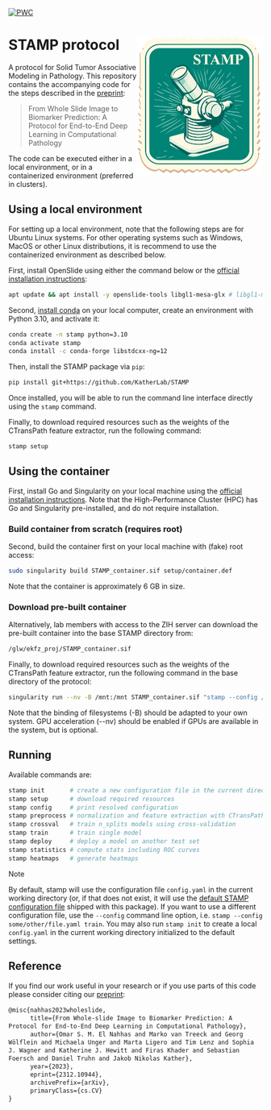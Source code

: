 [![PWC](https://img.shields.io/endpoint.svg?url=https://paperswithcode.com/badge/from-whole-slide-image-to-biomarker/classification-on-tcga)](https://paperswithcode.com/sota/classification-on-tcga?p=from-whole-slide-image-to-biomarker)

# STAMP protocol <img src="docs/STAMP_logo.svg" width="250px" align="right" />
A protocol for Solid Tumor Associative Modeling in Pathology. This repository contains the accompanying code for the steps described in the [preprint](https://arxiv.org/abs/2312.10944v1): 

>From Whole Slide Image to Biomarker Prediction: A Protocol for End-to-End Deep Learning in Computational Pathology 

The code can be executed either in a local environment, or in a containerized environment (preferred in clusters).

## Using a local environment
For setting up a local environment, note that the following steps are for Ubuntu Linux systems. For other operating systems such as Windows, MacOS or other Linux distributions, it is recommend to use the containerized environment as described below.

First, install OpenSlide using either the command below or the [official installation instructions](https://openslide.org/download/#distribution-packages):
```bash
apt update && apt install -y openslide-tools libgl1-mesa-glx # libgl1-mesa-glx is needed for OpenCV
```

Second, [install conda](https://conda.io/projects/conda/en/latest/user-guide/install/index.html) on your local computer, create an environment with Python 3.10, and activate it:

```bash
conda create -n stamp python=3.10
conda activate stamp
conda install -c conda-forge libstdcxx-ng=12
```

Then, install the STAMP package via `pip`:
```bash
pip install git+https://github.com/KatherLab/STAMP
```

Once installed, you will be able to run the command line interface directly using the `stamp` command.

Finally, to download required resources such as the weights of the CTransPath feature extractor, run the following command:
```bash
stamp setup
```

## Using the container
First, install Go and Singularity on your local machine using the [official installation instructions](https://docs.sylabs.io/guides/3.0/user-guide/installation.html). Note that the High-Performance Cluster (HPC) has Go and Singularity pre-installed, and do not require installation.

### Build container from scratch (requires root)
Second, build the container first on your local machine with (fake) root access:
```bash
sudo singularity build STAMP_container.sif setup/container.def
```
Note that the container is approximately 6 GB in size.

### Download pre-built container
Alternatively, lab members with access to the ZIH server can download the pre-built container into the base STAMP directory from:

```bash
/glw/ekfz_proj/STAMP_container.sif
```

Finally, to download required resources such as the weights of the CTransPath feature extractor, run the following command in the base directory of the protocol:
```bash
singularity run --nv -B /mnt:/mnt STAMP_container.sif "stamp --config /path/to/config.yaml setup"
```
Note that the binding of filesystems (-B) should be adapted to your own system. GPU acceleration (--nv) should be enabled if GPUs are available in the system, but is optional.

## Running
Available commands are:
```bash
stamp init       # create a new configuration file in the current directory
stamp setup      # download required resources
stamp config     # print resolved configuration
stamp preprocess # normalization and feature extraction with CTransPath
stamp crossval   # train n_splits models using cross-validation
stamp train      # train single model
stamp deploy     # deploy a model on another test set
stamp statistics # compute stats including ROC curves
stamp heatmaps   # generate heatmaps
```

> [!NOTE]  
> By default, stamp will use the configuration file `config.yaml` in the current working directory (or, if that does not exist, it will use the [default STAMP configuration file](stamp/config.yaml) shipped with this package). If you want to use a different configuration file, use the `--config` command line option, i.e. `stamp --config some/other/file.yaml train`. You may also run `stamp init` to create a local `config.yaml` in the current working directory initialized to the default settings.

## Reference

If you find our work useful in your research or if you use parts of this code please consider citing our [preprint](https://arxiv.org/abs/2312.10944v1):

```
@misc{nahhas2023wholeslide,
      title={From Whole-slide Image to Biomarker Prediction: A Protocol for End-to-End Deep Learning in Computational Pathology}, 
      author={Omar S. M. El Nahhas and Marko van Treeck and Georg Wölflein and Michaela Unger and Marta Ligero and Tim Lenz and Sophia J. Wagner and Katherine J. Hewitt and Firas Khader and Sebastian Foersch and Daniel Truhn and Jakob Nikolas Kather},
      year={2023},
      eprint={2312.10944},
      archivePrefix={arXiv},
      primaryClass={cs.CV}
}
```
